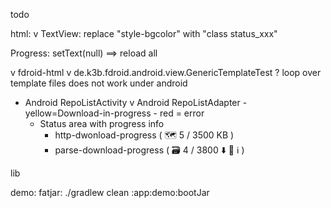 todo

html:
v TextView: replace "style-bgcolor" with "class status_xxx"

Progress:
setText(null) ==> reload all

v fdroid-html v de.k3b.fdroid.android.view.GenericTemplateTest ? loop over template files does not
work under android

- Android RepoListActivity v Android RepoListAdapter - yellow=Download-in-progress - red = error
    - Status area with progress info
        - http-dwonload-progress ( 🗺 5 / 3500 KB )
        - parse-download-progress ( 🗃 4 / 3800 ⬇ 🏬 ℹ )

lib

demo:
fatjar: ./gradlew clean :app:demo:bootJar

